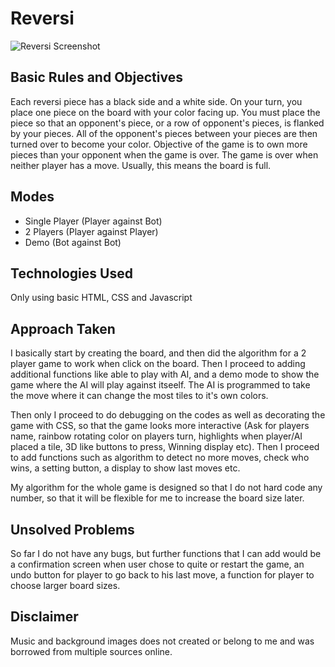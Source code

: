 # Reversi

![Reversi Screenshot](https://user-images.githubusercontent.com/50238797/60946774-a80a3400-a321-11e9-9ea9-dde66a90b1ab.PNG)

## Basic Rules and Objectives
Each reversi piece has a black side and a white side. On your turn, you place one piece on the board with your color facing up. You must place the piece so that an opponent's piece, or a row of opponent's pieces, is flanked by your pieces. All of the opponent's pieces between your pieces are then turned over to become your color. Objective of the game is to own more pieces than your opponent when the game is over. The game is over when neither player has a move. Usually, this means the board is full. 

## Modes
- Single Player (Player against Bot)
- 2 Players (Player against Player)
- Demo (Bot against Bot)

## Technologies Used
Only using basic HTML, CSS and Javascript

## Approach Taken
I basically start by creating the board, and then did the algorithm for a 2 player game to work when click on the board. Then I proceed to adding additional functions like able to play with AI, and a demo mode to show the game where the AI will play against itseelf. The AI is programmed to take the move where it can change the most tiles to it's own colors.

Then only I proceed to do debugging on the codes as well as decorating the game with CSS, so that the game looks more interactive (Ask for players name, rainbow rotating color on players turn, highlights when player/AI placed a tile, 3D like buttons to press, Winning display etc). Then I proceed to add functions such as algorithm to detect no more moves, check who wins, a setting button, a display to show last moves etc.

My algorithm for the whole game is designed so that I do not hard code any number, so that it will be flexible for me to increase the board size later.

## Unsolved Problems
So far I do not have any bugs, but further functions that I can add would be a confirmation screen when user chose to quite or restart the game, an undo button for player to go back to his last move, a function for player to choose larger board sizes.

## Disclaimer
Music and background images does not created or belong to me and was borrowed from multiple sources online.
